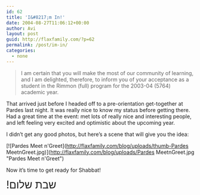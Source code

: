 ```yaml
---
id: 62
title: 'I&#8217;m In!'
date: 2004-08-27T11:06:12+00:00
author: Avi
layout: post
guid: http://flaxfamily.com/?p=62
permalink: /post/im-in/
categories:
  - none
---
```

> I am certain that you will make the most of our community of learning, and I am delighted, therefore, to inform you of your acceptance as a student in the Rimmon (full) program for the 2003-04 (5764) academic year.

That arrived just before I headed off to a pre-orientation get-together at Pardes last night. It was really nice to know my status before getting there. Had a great time at the event: met lots of really nice and interesting people, and left feeling very excited and optimistic about the upcoming year.

I didn&#8217;t get any good photos, but here&#8217;s a scene that will give you the idea:

[![Pardes Meet n'Greet](http://flaxfamily.com/blog/uploads/thumb-Pardes MeetnGreet.jpg)](http://flaxfamily.com/blog/uploads/Pardes MeetnGreet.jpg "Pardes Meet n'Greet")

Now it&#8217;s time to get ready for Shabbat!

<span style="font-size: 200%;">!&#1513;&#1489;&#1514; &#1513;&#1500;&#1493;&#1501;</span>